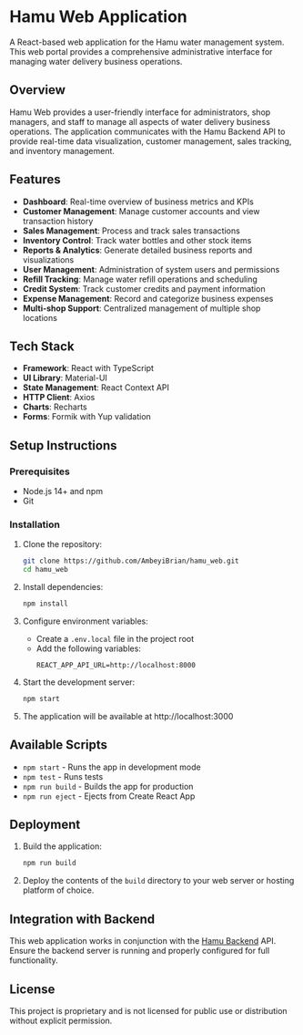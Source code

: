 # Hamu Web Application

A React-based web application for the Hamu water management system. This web portal provides a comprehensive administrative interface for managing water delivery business operations.

## Overview

Hamu Web provides a user-friendly interface for administrators, shop managers, and staff to manage all aspects of water delivery business operations. The application communicates with the Hamu Backend API to provide real-time data visualization, customer management, sales tracking, and inventory management.

## Features

- **Dashboard**: Real-time overview of business metrics and KPIs
- **Customer Management**: Manage customer accounts and view transaction history
- **Sales Management**: Process and track sales transactions
- **Inventory Control**: Track water bottles and other stock items
- **Reports & Analytics**: Generate detailed business reports and visualizations
- **User Management**: Administration of system users and permissions
- **Refill Tracking**: Manage water refill operations and scheduling
- **Credit System**: Track customer credits and payment information
- **Expense Management**: Record and categorize business expenses
- **Multi-shop Support**: Centralized management of multiple shop locations

## Tech Stack

- **Framework**: React with TypeScript
- **UI Library**: Material-UI
- **State Management**: React Context API
- **HTTP Client**: Axios
- **Charts**: Recharts
- **Forms**: Formik with Yup validation

## Setup Instructions

### Prerequisites

- Node.js 14+ and npm
- Git

### Installation

1. Clone the repository:
   ```bash
   git clone https://github.com/AmbeyiBrian/hamu_web.git
   cd hamu_web
   ```

2. Install dependencies:
   ```bash
   npm install
   ```

3. Configure environment variables:
   - Create a `.env.local` file in the project root
   - Add the following variables:
     ```
     REACT_APP_API_URL=http://localhost:8000
     ```

4. Start the development server:
   ```bash
   npm start
   ```

5. The application will be available at http://localhost:3000

## Available Scripts

- `npm start` - Runs the app in development mode
- `npm test` - Runs tests
- `npm run build` - Builds the app for production
- `npm run eject` - Ejects from Create React App

## Deployment

1. Build the application:
   ```bash
   npm run build
   ```

2. Deploy the contents of the `build` directory to your web server or hosting platform of choice.

## Integration with Backend

This web application works in conjunction with the [Hamu Backend](https://github.com/AmbeyiBrian/hamu_backend) API. Ensure the backend server is running and properly configured for full functionality.

## License

This project is proprietary and is not licensed for public use or distribution without explicit permission.
